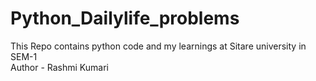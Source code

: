 # Python_Dailylife_problems
This Repo contains python code and my learnings at Sitare university in SEM-1
<br>
Author - Rashmi Kumari
